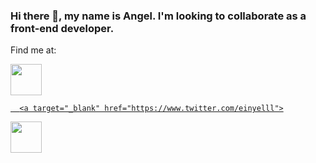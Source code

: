 ### Hi there 👋, my name is Angel. I'm looking to collaborate as a front-end developer.


Find me at:

  <img src="https://upload.wikimedia.org/wikipedia/commons/thumb/c/ca/LinkedIn_logo_initials.png/768px-LinkedIn_logo_initials.png" width="auto" height="50px">
    <a target="_blank" href="https://www.linkedin.com/in/angelbelmar/">
  
      <a target="_blank" href="https://www.twitter.com/einyelll">
  <img src="https://w7.pngwing.com/pngs/872/50/png-transparent-computer-icons-social-media-logo-twitter-social-media-blue-logo-social-media-thumbnail.png" width="auto" height="50px">
  
<!--
**einyell/einyell** is a ✨ _special_ ✨ repository because its `README.md` (this file) appears on your GitHub profile.

Here are some ideas to get you started:

- 🔭 I’m currently working on ...
- 🌱 I’m currently learning ...
- 👯 I’m looking to collaborate on ...
- 🤔 I’m looking for help with ...
- 💬 Ask me about ...
- 📫 How to reach me: ...
- 😄 Pronouns: ...
- ⚡ Fun fact: ...
-->
